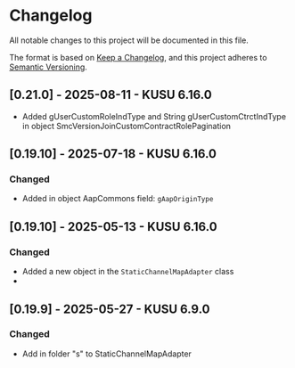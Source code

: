 # Changelog

All notable changes to this project will be documented in this file.

The format is based on [Keep a Changelog](https://keepachangelog.com/en/1.0.0/),
and this project adheres to [Semantic Versioning](https://semver.org/spec/v2.0.0.html).
## [0.21.0] - 2025-08-11 - KUSU 6.16.0
+ Added gUserCustomRoleIndType and String gUserCustomCtrctIndType in object SmcVersionJoinCustomContractRolePagination

## [0.19.10] - 2025-07-18 - KUSU 6.16.0

### Changed

+ Added in object AapCommons field: `gAapOriginType`

## [0.19.10] - 2025-05-13 - KUSU 6.16.0

### Changed

+ Added a new object in the `StaticChannelMapAdapter` class
+ 
## [0.19.9] - 2025-05-27 - KUSU 6.9.0

### Changed

+ Add in folder "s" to StaticChannelMapAdapter

